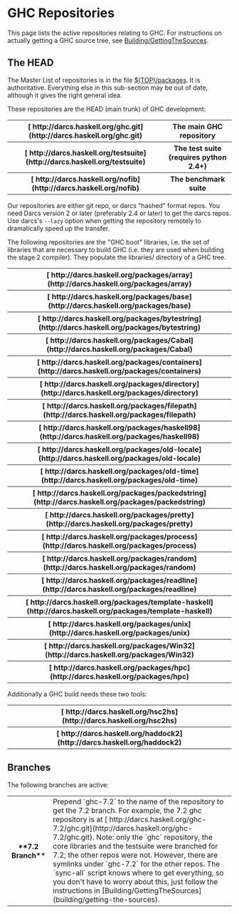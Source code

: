 # GHC Repositories


This page lists the active repositories relating to GHC.  For instructions on actually getting a GHC source tree, see [Building/GettingTheSources](building/getting-the-sources).

## The HEAD


The Master List of repositories is in the file [ $(TOP)/packages](http://darcs.haskell.org/ghc/packages).  It is authoritative.  Everything else in this sub-section may be out of date, although it gives the right general idea.


These repositories are the HEAD (main trunk) of GHC development:

<table><tr><th>[ http://darcs.haskell.org/ghc.git](http://darcs.haskell.org/ghc.git)</th>
<th>The main GHC repository
</th></tr>
<tr><th>[ http://darcs.haskell.org/testsuite](http://darcs.haskell.org/testsuite)</th>
<th>The test suite (requires python 2.4+) 
</th></tr>
<tr><th>[ http://darcs.haskell.org/nofib](http://darcs.haskell.org/nofib)</th>
<th>The benchmark suite
</th></tr></table>


Our repositories are either git repo, or darcs "hashed" format repos. You need Darcs version 2 or later (preferably 2.4 or later) to get the darcs repos. Use darcs's `--lazy` option when getting the repository remotely to dramatically speed up the transfer.


The following repositories are the "GHC boot" libraries, i.e. the set of libraries that are necessary to build GHC (i.e. they are used when building the stage 2 compiler). They populate the libraries/ directory of a GHC tree.

<table><tr><th>[ http://darcs.haskell.org/packages/array](http://darcs.haskell.org/packages/array)</th></tr>
<tr><th>[ http://darcs.haskell.org/packages/base](http://darcs.haskell.org/packages/base)</th></tr>
<tr><th>[ http://darcs.haskell.org/packages/bytestring](http://darcs.haskell.org/packages/bytestring)</th></tr>
<tr><th>[ http://darcs.haskell.org/packages/Cabal](http://darcs.haskell.org/packages/Cabal)</th></tr>
<tr><th>[ http://darcs.haskell.org/packages/containers](http://darcs.haskell.org/packages/containers)</th></tr>
<tr><th>[ http://darcs.haskell.org/packages/directory](http://darcs.haskell.org/packages/directory)</th></tr>
<tr><th>[ http://darcs.haskell.org/packages/filepath](http://darcs.haskell.org/packages/filepath)</th></tr>
<tr><th>[ http://darcs.haskell.org/packages/haskell98](http://darcs.haskell.org/packages/haskell98)</th></tr>
<tr><th>[ http://darcs.haskell.org/packages/old-locale](http://darcs.haskell.org/packages/old-locale)</th></tr>
<tr><th>[ http://darcs.haskell.org/packages/old-time](http://darcs.haskell.org/packages/old-time)</th></tr>
<tr><th>[ http://darcs.haskell.org/packages/packedstring](http://darcs.haskell.org/packages/packedstring)</th></tr>
<tr><th>[ http://darcs.haskell.org/packages/pretty](http://darcs.haskell.org/packages/pretty)</th></tr>
<tr><th>[ http://darcs.haskell.org/packages/process](http://darcs.haskell.org/packages/process)</th></tr>
<tr><th>[ http://darcs.haskell.org/packages/random](http://darcs.haskell.org/packages/random)</th></tr>
<tr><th>[ http://darcs.haskell.org/packages/readline](http://darcs.haskell.org/packages/readline)</th></tr>
<tr><th>[ http://darcs.haskell.org/packages/template-haskell](http://darcs.haskell.org/packages/template-haskell)</th></tr>
<tr><th>[ http://darcs.haskell.org/packages/unix](http://darcs.haskell.org/packages/unix)</th></tr>
<tr><th>[ http://darcs.haskell.org/packages/Win32](http://darcs.haskell.org/packages/Win32)</th></tr>
<tr><th>[ http://darcs.haskell.org/packages/hpc](http://darcs.haskell.org/packages/hpc)</th></tr></table>


Additionally a GHC build needs these two tools:

<table><tr><th>[ http://darcs.haskell.org/hsc2hs](http://darcs.haskell.org/hsc2hs)</th></tr>
<tr><th>[ http://darcs.haskell.org/haddock2](http://darcs.haskell.org/haddock2)</th></tr></table>

## Branches


The following branches are active:

<table><tr><th>**7.2 Branch**</th>
<td>
Prepend `ghc-7.2` to the name of the repository to get the 7.2 branch.  For example,
the 7.2 ghc repository is at [ http://darcs.haskell.org/ghc-7.2/ghc.git](http://darcs.haskell.org/ghc-7.2/ghc.git). 
Note: only the `ghc` repository, the core libraries and the testsuite were branched for 7.2; the
other repos were not. However, there are symlinks under `ghc-7.2` for the other repos.
The `sync-all` script knows
where to get everything, so you don't have to worry about this, just follow the
instructions in [Building/GettingTheSources](building/getting-the-sources).
</td></tr></table>